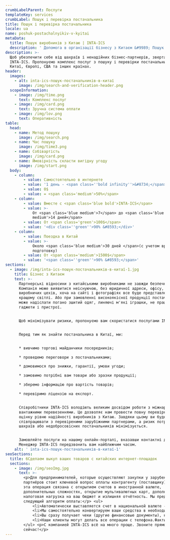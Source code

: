 ```yaml
---
crumbLabelParent: Послуги
templateKey: services
crumbLabel: Пошук і перевірка постачальника
title: Пошук і перевірка постачальника
locale: ua
name: poshuk-postachalnyikiv-v-kyitai
metaData:
  title: Пошук виробників з Китаю | INTA-ICS
  description: ' Допомога в організації бізнесу з Китаєм &#9989; Пошук і перевірка виробника з Китаю &#9989; Допомога в проведенні переговорів, укладенні контракту, грошових транзакцій & #9742; 068 5555 999'
description: >-
  Щоб убезпечити себе від шахраїв і ненадійних бізнес-партнерів, звертайтеся в
  INTA-ICS. Пропонуємо комплекс послуг з пошуку і перевірки постачальників в
  Китаї, Європі, США та інших країнах.
header:
  images:
    - alt: inta-ics-пошук-постачальників-в-китаї
      image: /img/search-and-verification-header.png
  scopeInformation:
    - image: /img/time.png
      text: Комплекс послуг
    - image: /img/card.png
      text: Зручна система оплати
    - image: /img/lov.png
      text: Оперативність
table:
  head:
    - name: Метод пошуку
      image: /img/search.png
    - name: Час пошуку
      image: /img/time3.png
    - name: Собівартість
      image: /img/card.png
    - name: Ймовірність скласти вигідну угоду
      image: /img/start.png
  body:
    - column:
        - value: Самостоятельно в интернете
        - value: '1 день - <span class=''bold infinity''>&#8734;</span>'
        - value: 0$
        - value: = <span class='medium'>50%</span>
    - column:
        - value: Вместе с <span class='blue bold'>INTA-ICS</span>
        - value: >-
            От <span class='blue medium'>7</span> до <span class='blue
            medium'>14 дней</span>
        - value: От <span class='green'>100$</span>
        - value: '<div class=''green''>90% &#8593;</div>'
    - column:
        - value: Поездка в Китай
        - value: >-
            Около <span class='blue medium'>30 дней </span>(с учетом времени на
            подготовку)
        - value: От <span class='medium'>1500$</span>
        - value: '<span class=''green''>90% &#8593;</span>'
sections:
  - image: /img/inta-ics-пошук-постачальників-в-китаї-1.jpg
    title: Бізнес з Китаєм
    text: >-
      Партнерські відносини з китайськими виробниками не завжди безпечні.
      Компанія може виявитися неіснуючою, без юридичної адреси, офісу,
      виробничих цехів, хоча на сайті і фотографіях все буде представлено в
      кращому світлі. Або при замовленні високоякісної продукції постачальник
      може надіслати погано зшитий одяг, линяючі м'які іграшки, не працюючі
      гаджети і пристрої.


      Щоб мінімізувати ризики, пропонуємо вам скористатися послугами INTA-ICS.


      Перед тим як знайти постачальника в Китаї, ми:


      * вивчимо торгові майданчики посередників;

      * проведемо переговори з постачальниками;

      * домовимося про знижки, гарантії, умови угоди;

      * замовимо потрібні вам товари або зразки продукції;

      * зберемо інформацію про вартість товарів;

      * перевіримо ліцензію на експорт.


      Співробітники INTA-ICS володіють великим досвідом роботи з міжнародними
      вантажними перевезеннями. Це дозволяє нам провести повну перевірку і дати
      оцінку рівню надійності виробників з Китаю. Завдяки цьому ви будете
      співпрацювати з перевіреними зарубіжними партнерами, а ризик потрапити на
      шахраїв або недобросовісних постачальників мінімізується.


      Замовляйте послуги на нашому онлайн-порталі, вказавши контактні дані.
      Менеджер INTA-ICS передзвонить вам найближчим часом.
    alt: ' inta-ics-пошук-постачальників-в-китаї-1'
seoSections:
  title: 6Сделаем выкуп ваших товаров с китайских интернет-площадок
  sections:
    - image: /img/seoImg.jpg
      text: >-
        <p>Для предпринимателей, которые осуществляют закупки у зарубежных
        партнёров стоит ключевой вопрос оплаты контрагенту (поставщику). Часто
        эта операция связана с открытием счетов в иностранной валюте,
        дополнительных сложностях, открытие мультивалютных карт, дополнительная
        налоговая нагрузка на ваш бюджет и излишняя отчётность. Мы предлагаем
        следующий алгоритм оплаты:</p> <ul>
            <li>Автоматически выставляется счет в национальной валюте - гривнах. По факту вы покупаете товар в гривнах.</li>
            <li>Мы самостоятельно конвертируем ваши средства в необходимую валюту поставщика по выгодному курсу и оплачиваем ваш заказ.</li>
            <li>Вы сразу получает чеки (другие финансовые документы), которые подтверждают факт оплаты.</li>
            <li>Наши клиенты могут делать все операции с телефона.Фактически, наша компания выполняет работу, связанную с обслуживанием валютных счетов. При этом вы всегда знаете оптовую стоимость товара в нашей национальной валюте.</li>
        </ul> <p>С компанией INTA-ICS всё на много проще. Звоните прямо
        сейчас!</p>
---
```

